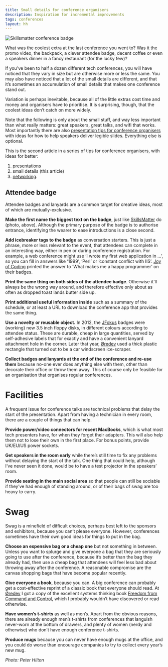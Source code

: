 ```yaml
---
title: Small details for conference organisers
description: Inspiration for incremental improvements
tags: conferences
layout: hh
---
```


![Skillsmatter conference badge](conference-badge-skillsmatter.jpg)

What was the coolest extra at the last conference you went to? Was it the promo video, the backpack, a clever attendee badge, decent coffee or even a speakers dinner in a fancy restaurant (for the lucky few)?

If you’ve been to half a dozen different tech conferences, you will have noticed that they vary in size but are otherwise more or less the same. You may also have noticed that a lot of the small details are different, and that it’s sometimes an accumulation of small details that makes one conference stand out.

Variation is perhaps inevitable, because all of the little extras cost time and money and organisers have to prioritise. It is surprising, though, that the coolest ideas don’t catch on more widely.

Note that the following is only about the small stuff, and way less important than what really matters: great speakers, great talks, and wifi that works. Most importantly there are also [presentation tips for conference organisers](conference-organiser-tips-slides) with ideas for how to help speakers deliver legible slides. Everything else is optional.

This is the second article in a series of tips for conference organisers, with ideas for better:

1. [presentations](conference-organiser-tips-slides)
2. small details (this article)
3. [networking](conference-organiser-tips-networking).


## Attendee badge

Attendee badges and lanyards are a common target for creative ideas, most of which are mutually-exclusive.

**Make the first name the biggest text on the badge**, just like [SkillsMatter](https://skillsmatter.com/) do (photo, above). Although the primary purpose of the badge is to authorise entrance, identifying the wearer to ease introductions is a close second.

**Add icebreaker tags to the badge** as conversation starters. This is just a phrase, more or less relevant to the event, that attendees can complete in an interesting way, either in pen or during conference registration. For example, a web conference might use ‘I wrote my first web application in …’, so you can fill in answers like ‘1999’, ‘Perl’ or ‘constant conflict with IIS’. [Joy of Coding](http://joyofcoding.org/) printed the answer to ‘What makes me a happy programmer’ on their badges.

**Print the same thing on both sides of the attendee badge**. Otherwise it'll always be the wrong way around, and therefore effective only about as often as dropped toast lands butter side up.

**Print additional useful information inside** such as a summary of the schedule, or at least a URL to download the conference app that provides the same thing.

**Use a novelty or reusable object.** In 2012, the [JFokus](http://www.jfokus.se/) badges were (working) new 3.5 inch floppy disks, in different colours according to attendee status. These are durable, cheap in large quantities, served by self-adhesive labels that for exactly and have a convenient lanyard attachment hole in the corner. Later that year, [Øredev](http://oredev.org/) used a thick plastic rectangle that turned out to be a car windscreen ice-scraper.

**Collect badges and lanyards at the end of the conference and re-use them** because no-one ever does anything else with them, other than decorate their office or throw them away. This of course only be feasible for an organisation that organises regular conferences.


# Facilities

A frequent issue for conference talks are technical problems that delay the start of the presentation. Apart from having a technician in every room, there are a couple of things that can help.

**Provide power/video connectors for recent MacBooks**, which is what most tech presenters have, for when they forget their adapters. This will also help them not to lose their own in the first place. For bonus points, provide UK/EU/US power sockets.

**Get speakers in the room early** while there’s still time to fix any problems without delaying the start of the talk. One thing that could help, although I’ve never seen it done, would be to have a test projector in the speakers’ room.

**Provide seating in the main social area** so that people can still be sociable if they’ve had enough of standing around, or of their bags of swag are too heavy to carry.


# Swag

Swag is a minefield of difficult choices, perhaps best left to the sponsors and exhibitors, because you can’t please everyone. However, conferences sometimes have their own good ideas for things to put in the bag.

**Choose an expensive bag or a cheap one** but not something in between. Unless you want to splurge and give everyone a bag that they are seriously going to use after the conference, because it’s better than the bag they already had, then use a cheap bag that attendees will feel less bad about throwing away after the conference. A reasonable compromise are the canvas shopping bags that have become popular recently.

**Give everyone a book**, because you can. A big conference can probably get a cost-effective reprint of a classic book that everyone should read. At [Øredev](http://oredev.org/) I got a copy of the excellent systems thinking book [Freedom from Command and Control](http://www.systemsthinking.co.uk/5-3.asp#7), which I probably wouldn’t have discovered or read otherwise.

**Have women’s t-shirts** as well as men’s. Apart from the obvious reasons, there are already enough men’s t-shirts from conferences that languish never-worn at the bottom of drawers, and plenty of women (nerdy and otherwise) who don’t have enough conference t-shirts.

**Produce mugs** because you can never have enough mugs at the office, and you could do worse than encourage companies to try to collect every year’s new mug.


_Photo: Peter Hilton_